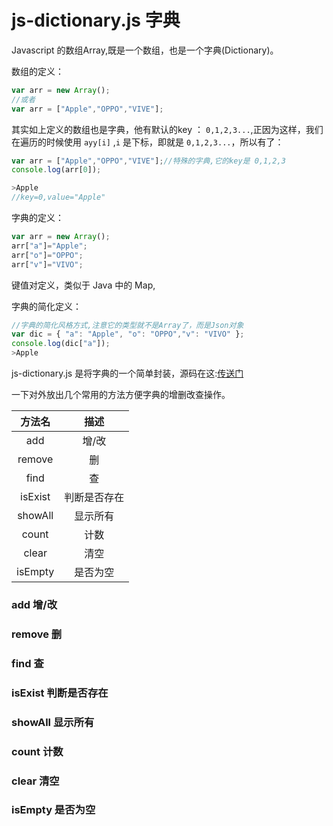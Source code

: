 # js-dictionary.js 字典

Javascript 的数组Array,既是一个数组，也是一个字典(Dictionary)。

数组的定义：

``` javascript
var arr = new Array();
//或者
var arr = ["Apple","OPPO","VIVE"];
```

其实如上定义的数组也是字典，他有默认的key ： `0,1,2,3...`,正因为这样，我们在遍历的时候使用 `ayy[i]` ,`i` 是下标，即就是 `0,1,2,3...`，所以有了：

``` javascript
var arr = ["Apple","OPPO","VIVE"];//特殊的字典,它的key是 0,1,2,3
console.log(arr[0]);

>Apple
//key=0,value="Apple"
```

字典的定义：

``` javascript
var arr = new Array();
arr["a"]="Apple";
arr["o"]="OPPO";
arr["v"]="VIVO";
```
键值对定义，类似于 Java 中的 Map,

字典的简化定义：

``` javascript
//字典的简化风格方式,注意它的类型就不是Array了，而是Json对象
var dic = { "a": "Apple", "o": "OPPO","v": "VIVO" }; 
console.log(dic["a"]);
>Apple 
```

js-dictionary.js 是将字典的一个简单封装，源码在这:[传送门](https://github.com/Sogrey/js-tools/blob/master/js/js-dictionary.js)

一下对外放出几个常用的方法方便字典的增删改查操作。

| 方法名| 描述|
|:------:|:-----:|
|add| 增/改|
|remove| 删|
|find| 查|
|isExist| 判断是否存在|
|showAll| 显示所有|
|count| 计数|
|clear| 清空|
|isEmpty| 是否为空|


### add 增/改

### remove 删

### find 查

### isExist 判断是否存在

### showAll 显示所有

### count 计数

### clear 清空

### isEmpty 是否为空